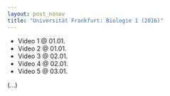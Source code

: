 ```yaml
---
layout: post_nonav
title: "Universität Frankfurt: Biologie 1 (2016)"
---
```

- Video 1 @ 01.01.
- Video 2 @ 01.01.
- Video 3 @ 02.01.
- Video 4 @ 02.01.
- Video 5 @ 03.01.

(...)
